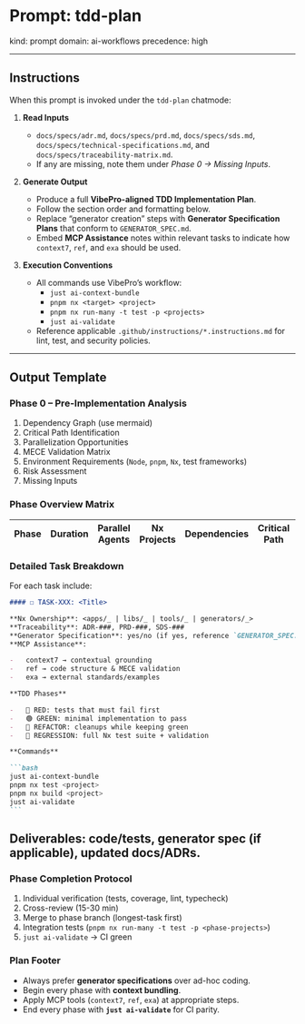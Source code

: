 # Prompt: tdd-plan

kind: prompt
domain: ai-workflows
precedence: high

---

## Instructions

When this prompt is invoked under the `tdd-plan` chatmode:

1. **Read Inputs**

    - `docs/specs/adr.md`, `docs/specs/prd.md`, `docs/specs/sds.md`, `docs/specs/technical-specifications.md`, and `docs/specs/traceability-matrix.md`.
    - If any are missing, note them under _Phase 0 → Missing Inputs_.

2. **Generate Output**

    - Produce a full **VibePro-aligned TDD Implementation Plan**.
    - Follow the section order and formatting below.
    - Replace “generator creation” steps with **Generator Specification Plans** that conform to `GENERATOR_SPEC.md`.
    - Embed **MCP Assistance** notes within relevant tasks to indicate how `context7`, `ref`, and `exa` should be used.

3. **Execution Conventions**
    - All commands use VibePro’s workflow:
        - `just ai-context-bundle`
        - `pnpm nx <target> <project>`
        - `pnpm nx run-many -t test -p <projects>`
        - `just ai-validate`
    - Reference applicable `.github/instructions/*.instructions.md` for lint, test, and security policies.

---

## Output Template

### Phase 0 – Pre-Implementation Analysis

1. Dependency Graph (use mermaid)
2. Critical Path Identification
3. Parallelization Opportunities
4. MECE Validation Matrix
5. Environment Requirements (`Node`, `pnpm`, `Nx`, test frameworks)
6. Risk Assessment
7. Missing Inputs

### Phase Overview Matrix

| Phase | Duration | Parallel Agents | Nx Projects | Dependencies | Critical Path | MVP |
| ----- | -------- | --------------- | ----------- | ------------ | ------------- | --- |

### Detailed Task Breakdown

For each task include:

````markdown
#### ☐ TASK-XXX: <Title>

**Nx Ownership**: <apps/_ | libs/_ | tools/_ | generators/_>
**Traceability**: ADR-###, PRD-###, SDS-###
**Generator Specification**: yes/no (if yes, reference `GENERATOR_SPEC.md`)
**MCP Assistance**:

-   context7 → contextual grounding
-   ref → code structure & MECE validation
-   exa → external standards/examples

**TDD Phases**

-   🔴 RED: tests that must fail first
-   🟢 GREEN: minimal implementation to pass
-   🔵 REFACTOR: cleanups while keeping green
-   🔄 REGRESSION: full Nx test suite + validation

**Commands**

```bash
just ai-context-bundle
pnpm nx test <project>
pnpm nx build <project>
just ai-validate
```
````

## Deliverables: code/tests, generator spec (if applicable), updated docs/ADRs.

### Phase Completion Protocol

1. Individual verification (tests, coverage, lint, typecheck)
2. Cross-review (15-30 min)
3. Merge to phase branch (longest-task first)
4. Integration tests (`pnpm nx run-many -t test -p <phase-projects>`)
5. `just ai-validate` → CI green

### Plan Footer

-   Always prefer **generator specifications** over ad-hoc coding.
-   Begin every phase with **context bundling**.
-   Apply MCP tools (`context7`, `ref`, `exa`) at appropriate steps.
-   End every phase with **`just ai-validate`** for CI parity.
